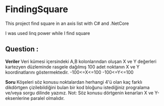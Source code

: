 # FindingSquare
This project find square in an axis list with C# and .NetCore

I was used linq power while I find square

## Question : 

**Veriler**
Veri kümesi içersindeki A,B kolonlarından oluşan X ve Y değerleri kartezyen düzleminde rasgele dağılmış 100 adet noktanın X ve Y koordinatlarını göstermektedir.
-100<=X<=100
-100<=Y<=100

**Soru**
Köşeleri söz konusu noktalardan herhangi 4'ü olan kaç farklı dikdörtgen çizilebildiğini bulan bir kod bloğunu istediğiniz progralama ve/veya sorgu dilinde yazınız. 
Not: Söz konusu dörtgenin kenarları X ve Y-eksenlerine paralel olmalıdır.

